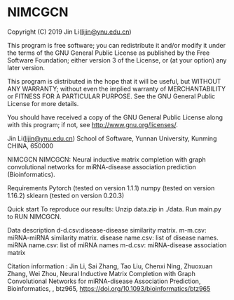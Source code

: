 # NIMCGCN
Copyright (C) 2019 Jin Li(lijin@ynu.edu.cn)

This program is free software; you can redistribute it and/or modify it under the terms of the GNU General Public License as published by the Free Software Foundation; either version 3 of the License, or (at your option) any later version.

This program is distributed in the hope that it will be useful, but WITHOUT ANY WARRANTY; without even the implied warranty of MERCHANTABILITY or FITNESS FOR A PARTICULAR PURPOSE. See the GNU General Public License for more details.

You should have received a copy of the GNU General Public License along with this program; if not, see http://www.gnu.org/licenses/.

Jin Li(lijin@ynu.edu.cn) School of Software, Yunnan University, Kunming CHINA, 650000


NIMCGCN
NIMCGCN: Neural inductive matrix completion with graph convolutional networks for miRNA-disease association prediction (Bioinformatics).

Requirements
Pytorch (tested on version 1.1.1)
numpy (tested on version 1.16.2)
sklearn (tested on version 0.20.3)

Quick start
To reproduce our results:
Unzip data.zip in ./data.
Run main.py to RUN NIMCGCN.

Data description
d-d.csv:disease-disease similarity matrix.
m-m.csv: miRNA-miRNA similarity matrix.
disease name.csv: list of disease names.
miRNA name.csv: list of miRNA names
m-d.csv: miRNA-disease association matrix

Citation information : 
Jin Li, Sai Zhang, Tao Liu, Chenxi Ning, Zhuoxuan Zhang, Wei Zhou, Neural Inductive Matrix Completion with Graph Convolutional Networks for miRNA-disease Association Prediction, Bioinformatics, , btz965, https://doi.org/10.1093/bioinformatics/btz965
